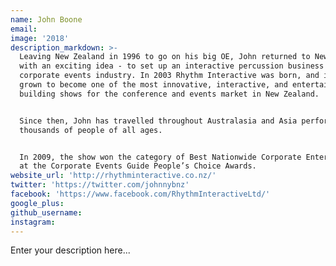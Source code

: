 ```yaml
---
name: John Boone
email:
image: '2018'
description_markdown: >-
  Leaving New Zealand in 1996 to go on his big OE, John returned to New Zealand
  with an exciting idea - to set up an interactive percussion business for the
  corporate events industry. In 2003 Rhythm Interactive was born, and it has
  grown to become one of the most innovative, interactive, and entertaining team
  building shows for the conference and events market in New Zealand.


  Since then, John has travelled throughout Australasia and Asia performing for
  thousands of people of all ages.


  In 2009, the show won the category of Best Nationwide Corporate Entertainment
  at the Corporate Events Guide People’s Choice Awards.
website_url: 'http://rhythminteractive.co.nz/'
twitter: 'https://twitter.com/johnnybnz'
facebook: 'https://www.facebook.com/RhythmInteractiveLtd/'
google_plus:
github_username:
instagram:
---
```


Enter your description here...
